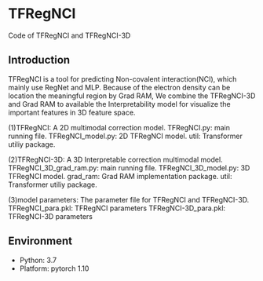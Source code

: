 # TFRegNCI
Code of TFRegNCI and TFRegNCI-3D

## Introduction

TFRegNCI is a tool for predicting Non-covalent interaction(NCI), which mainly use RegNet and MLP. Because of the electron density can be location the meaningful region by Grad RAM, We combine the TFRegNCI-3D and Grad RAM to available the Interpretability model for visualize the important features in 3D feature space.

(1)TFRegNCI: A 2D multimodal correction model.
TFRegNCI.py: main running file.
TFRegNCI_model.py: 2D TFRegNCI model.
util: Transformer utiliy package.

(2)TFRegNCI-3D: A 3D Interpretable correction multimodal model.
TFRegNCI_3D_grad_ram.py: main running file.
TFRegNCI_3D_model.py: 3D TFRegNCI model.
grad_ram: Grad RAM implementation package.
util: Transformer utiliy package.

(3)model parameters: The parameter file for TFRegNCI and TFRegNCI-3D.
TFRegNCI_para.pkl: TFRegNCI parameters
TFRegNCI-3D_para.pkl: TFRegNCI-3D parameters

## Environment

* Python: 3.7
* Platform: pytorch 1.10

